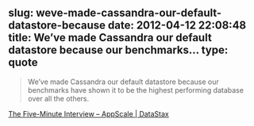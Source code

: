 slug: weve-made-cassandra-our-default-datastore-because
date: 2012-04-12 22:08:48
title: We’ve made Cassandra our default datastore because our benchmarks...
type: quote
---

> We’ve made Cassandra our default datastore because our benchmarks have shown it to be the highest performing database over all the others.

[The Five-Minute Interview – AppScale | DataStax](http://www.datastax.com/2012/04/the-five-minute-interview-%E2%80%93-appscale)

